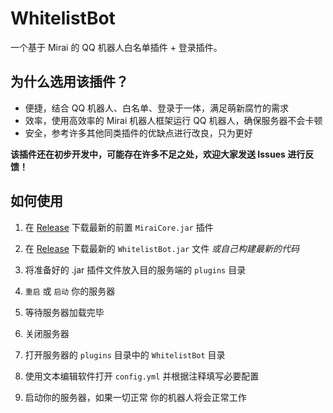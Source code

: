 # WhitelistBot
一个基于 Mirai 的 QQ 机器人白名单插件 + 登录插件。

## 为什么选用该插件？

- 便捷，结合 QQ 机器人、白名单、登录于一体，满足萌新腐竹的需求
- 效率，使用高效率的 Mirai 机器人框架运行 QQ 机器人，确保服务器不会卡顿
- 安全，参考许多其他同类插件的优缺点进行改良，只为更好

**该插件还在初步开发中，可能存在许多不足之处，欢迎大家发送 Issues 进行反馈！**

## 如何使用

1. 在 [Release](//github.com/1689295608/WhitelistBot/release) 下载最新的前置 `MiraiCore.jar` 插件

2. 在 [Release](//github.com/1689295608/WhitelistBot/release) 下载最新的 `WhitelistBot.jar` 文件 *或自己构建最新的代码*

3. 将准备好的 .jar 插件文件放入目的服务端的 `plugins` 目录

4. `重启` 或 `启动` 你的服务器

5. 等待服务器加载完毕

6. 关闭服务器

7. 打开服务器的 `plugins` 目录中的 `WhitelistBot` 目录

8. 使用文本编辑软件打开 `config.yml` 并根据注释填写必要配置

9. 启动你的服务器，如果一切正常 你的机器人将会正常工作
